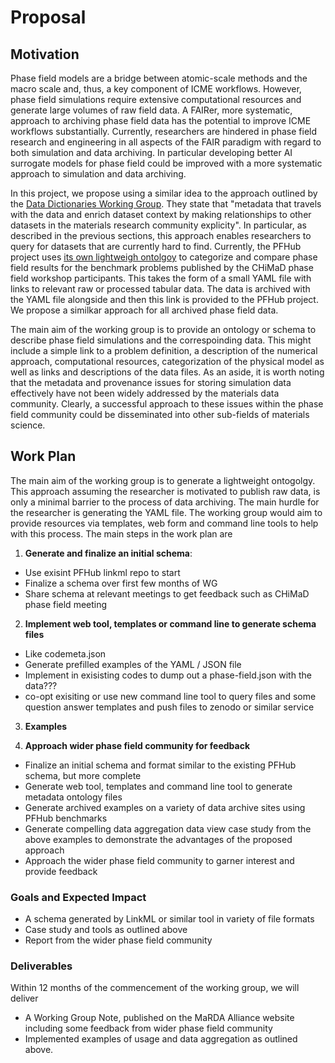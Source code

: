 # Proposal

## Motivation

Phase field models are a bridge between atomic-scale methods and the
macro scale and, thus, a key component of ICME workflows. However,
phase field simulations require extensive computational resources and
generate large volumes of raw field data. A FAIRer, more systematic,
approach to archiving phase field data has the potential to improve
ICME workflows substantially. Currently, researchers are hindered in
phase field research and engineering in all aspects of the FAIR
paradigm with regard to both simulation and data archiving. In
particular developing better AI surrogate models for phase field could
be improved with a more systematic approach to simulation and data
archiving.

In this project, we propose using a similar idea to the approach
outlined by the [Data Dictionaries Working
Group](https://www.marda-alliance.org/portfolio-item/wg-5-data-dictionaries-working-group/). They
state that "metadata that travels with the data and enrich dataset
context by making relationships to other datasets in the materials
research community explicity". In particular, as described in the
previous sections, this approach enables researchers to query for
datasets that are currently hard to find. Currently, the PFHub project
uses [its own lightweigh
ontolgoy](https://github.com/usnistgov/pfhub-schema) to categorize and
compare phase field results for the benchmark problems published by
the CHiMaD phase field workshop participants. This takes the form of a
small YAML file with links to relevant raw or processed tabular
data. The data is archived with the YAML file alongside and then this
link is provided to the PFHub project. We propose a similkar approach
for all archived phase field data.

The main aim of the working group is to provide an ontology or schema
to describe phase field simulations and the correspoinding data. This
might include a simple link to a problem definition, a description of
the numerical approach, computational resources, categorization of the
physical model as well as links and descriptions of the data files.
As an aside, it is worth noting that the metadata and provenance
issues for storing simulation data effectively have not been widely
addressed by the materials data community. Clearly, a successful
approach to these issues within the phase field community could be
disseminated into other sub-fields of materials science.

## Work Plan

The main aim of the working group is to generate a lightweight
ontogolgy. This approach assuming the researcher is motivated to
publish raw data, is only a minimal barrier to the process of data
archiving.  The main hurdle for the researcher is generating the YAML
file. The working group would aim to provide resources via templates,
web form and command line tools to help with this process. The main
steps in the work plan are

1. **Generate and finalize an initial schema**:
  - Use exisint PFHub linkml repo to start
  - Finalize a schema over first few months of WG
  - Share schema at relevant meetings to get feedback such as CHiMaD phase field meeting

2. **Implement web tool, templates or command line to generate schema files**
  - Like codemeta.json
  - Generate prefilled examples of the YAML / JSON file
  - Implement in exisisting codes to dump out a phase-field.json with
    the data???
  - co-opt exisiting or use new command line tool to query files and
    some question answer templates and push files to zenodo or similar
    service

3. **Examples**

4. **Approach wider phase field community for feedback**






- Finalize an initial schema and format similar to the existing PFHub schema, but more complete
- Generate web tool, templates and command line tool to generate metadata ontology files
- Generate archived examples on a variety of data archive sites using PFHub benchmarks
- Generate compelling data aggregation data view case study from the above examples to demonstrate the advantages of the proposed approach
- Approach the wider phase field community to garner interest and provide feedback

### Goals and Expected Impact

 - A schema generated by LinkML or similar tool in variety of file formats
 - Case study and tools as outlined above
 - Report from the wider phase field community

### Deliverables

Within 12 months of the commencement of the working group, we will deliver

- A Working Group Note, published on the MaRDA Alliance website including some feedback from wider phase field community
- Implemented examples of usage and data aggregation as outlined above.
